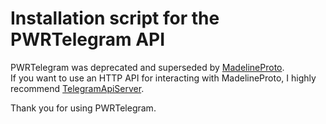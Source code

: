 # Installation script for the PWRTelegram API

PWRTelegram was deprecated and superseded by [MadelineProto](https://github.com/danog/MadelineProto).  
If you want to use an HTTP API for interacting with MadelineProto, I highly recommend [TelegramApiServer](https://github.com/xtrime-ru/TelegramApiServer).

Thank you for using PWRTelegram.
